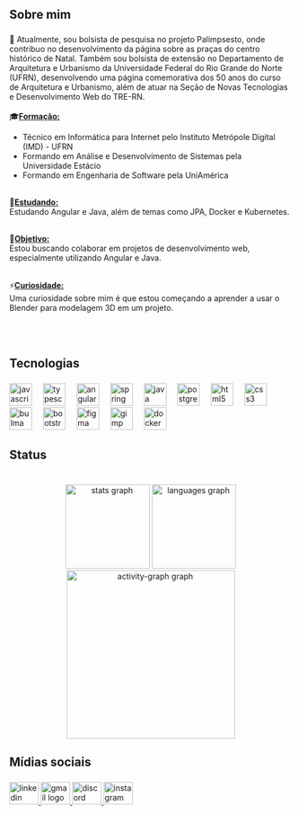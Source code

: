 <h2 align="left">Sobre mim</h2>

###

<p align="left">🔭 Atualmente, sou bolsista de pesquisa no projeto Palimpsesto, onde contribuo no desenvolvimento da página sobre as praças do centro histórico de Natal. Também sou bolsista de extensão no Departamento de Arquitetura e Urbanismo da Universidade Federal do Rio Grande do Norte (UFRN), desenvolvendo uma página comemorativa dos 50 anos do curso de Arquitetura e Urbanismo, além de atuar na Seção de Novas Tecnologias e Desenvolvimento Web do TRE-RN.<br><br>
🎓<u><b>Formação:</b></u><br> 
    <ul>
    <li>Técnico em Informática para Internet pelo Instituto Metrópole Digital (IMD) - UFRN</li> 
    <li>Formando em Análise e Desenvolvimento de Sistemas pela Universidade Estácio</li>
    <li>Formando em Engenharia de Software pela UniAmérica</li>
  </ul> <br>
🌱<u><b>Estudando:</b></u><br> 
  Estudando Angular e Java, além de temas como JPA, Docker e Kubernetes.<br><br>
  
💬<b><u>Objetivo:</u></b><br>
  Estou buscando colaborar em projetos de desenvolvimento web, especialmente utilizando Angular e Java.<br><br> 
  
⚡<u><b>Curiosidade:</b></u><br>
  Uma curiosidade sobre mim é que estou começando a aprender a usar o Blender para modelagem 3D em um projeto.
  </p> <br><br>

###

<h2 align="left">Tecnologias</h2>

###

<div align="left">
  <img src="https://skillicons.dev/icons?i=js" height="40" alt="javascript logo"  />
  <img width="12" />
  <img src="https://skillicons.dev/icons?i=ts" height="40" alt="typescript logo"  />
  <img width="12" />
  <img src="https://cdn.jsdelivr.net/gh/devicons/devicon/icons/angularjs/angularjs-original.svg" height="40" alt="angularjs logo"  />
  <img width="12" />
  <img src="https://cdn.jsdelivr.net/gh/devicons/devicon/icons/spring/spring-original.svg" height="40" alt="spring logo"  />
  <img width="12" />
  <img src="https://cdn.jsdelivr.net/gh/devicons/devicon/icons/java/java-original.svg" height="40" alt="java logo"  />
  <img width="12" />
  <img src="https://cdn.jsdelivr.net/gh/devicons/devicon/icons/postgresql/postgresql-original.svg" height="40" alt="postgresql logo"  />
  <img width="12" />
  <img src="https://cdn.jsdelivr.net/gh/devicons/devicon/icons/html5/html5-original.svg" height="40" alt="html5 logo"  />
  <img width="12" />
  <img src="https://cdn.jsdelivr.net/gh/devicons/devicon/icons/css3/css3-original.svg" height="40" alt="css3 logo"  />
  <img width="12" />
  <img src="https://cdn.simpleicons.org/bulma/00D1B2" height="40" alt="bulma logo"  />
  <img width="12" />
  <img src="https://cdn.simpleicons.org/bootstrap/7952B3" height="40" alt="bootstrap logo"  />
  <img width="12" />
  <img src="https://cdn.jsdelivr.net/gh/devicons/devicon/icons/figma/figma-original.svg" height="40" alt="figma logo"  />
  <img width="12" />
  <img src="https://cdn.jsdelivr.net/gh/devicons/devicon/icons/gimp/gimp-original.svg" height="40" alt="gimp logo"  />
  <img width="12" />
  <img src="https://cdn.simpleicons.org/docker/2496ED" height="40" alt="docker logo"  />
</div>

###

<h2 align="left">Status</h2>

###

<br clear="both">

<div align="center">
  <img src="https://github-readme-stats.vercel.app/api?username=andersonpedrodn&hide_title=false&hide_rank=false&show_icons=true&include_all_commits=true&count_private=true&disable_animations=false&theme=monokai&locale=pt-br&hide_border=false&order=1" height="150" alt="stats graph"  />
  <img src="https://github-readme-stats.vercel.app/api/top-langs?username=andersonpedrodn&locale=pt-br&hide_title=false&layout=compact&card_width=320&langs_count=7&theme=apprentice&hide_border=false&order=2" height="150" alt="languages graph"  />
  <img src="https://github-readme-activity-graph.vercel.app/graph?username=andersonpedrodn&radius=16&theme=monokai&area=true&order=5" height="300" alt="activity-graph graph"  />
</div>

###

<h2 align="left">Mídias sociais</h2>

###

<div align="left">
  <a href="https://www.linkedin.com/in/andersonpedrodn-programador/" target="_blank">
    <img src="https://raw.githubusercontent.com/maurodesouza/profile-readme-generator/master/src/assets/icons/social/linkedin/default.svg" width="52" height="40" alt="linkedin logo"  />
  </a>
  <a href="andersonpedrodn@gmail.com" target="_blank">
    <img src="https://raw.githubusercontent.com/maurodesouza/profile-readme-generator/master/src/assets/icons/social/gmail/default.svg" width="52" height="40" alt="gmail logo"  />
  </a>
  <a href="andersonpedrodn" target="_blank">
    <img src="https://raw.githubusercontent.com/maurodesouza/profile-readme-generator/master/src/assets/icons/social/discord/default.svg" width="52" height="40" alt="discord logo"  />
  </a>
  <a href="https://www.instagram.com/andersonpedrodn?igsh=c2k5eW4wOWEwbWZ6" target="_blank">
    <img src="https://raw.githubusercontent.com/maurodesouza/profile-readme-generator/master/src/assets/icons/social/instagram/default.svg" width="52" height="40" alt="instagram logo"  />
  </a>
</div>

###
